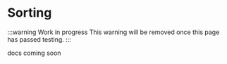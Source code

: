 # Sorting

:::warning Work in progress
<centered-image src="/img/work-in-progress.png" />
This warning will be removed once this page has passed testing.
:::

docs coming soon
